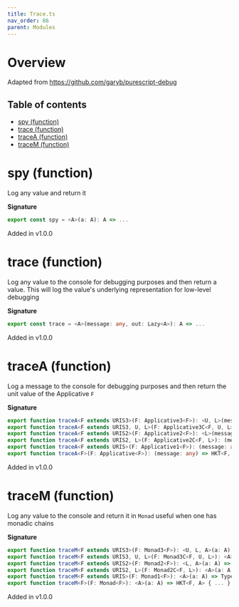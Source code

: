 ```yaml
---
title: Trace.ts
nav_order: 86
parent: Modules
---
```


# Overview

Adapted from https://github.com/garyb/purescript-debug

<h2 class="text-delta">Table of contents</h2>

- [spy (function)](#spy-function)
- [trace (function)](#trace-function)
- [traceA (function)](#tracea-function)
- [traceM (function)](#tracem-function)

# spy (function)

Log any value and return it

**Signature**

```ts
export const spy = <A>(a: A): A => ...
```

Added in v1.0.0

# trace (function)

Log any value to the console for debugging purposes and then return a value. This will log the value's underlying
representation for low-level debugging

**Signature**

```ts
export const trace = <A>(message: any, out: Lazy<A>): A => ...
```

Added in v1.0.0

# traceA (function)

Log a message to the console for debugging purposes and then return the unit value of the Applicative `F`

**Signature**

```ts
export function traceA<F extends URIS3>(F: Applicative3<F>): <U, L>(message: any) => Type3<F, U, L, void>
export function traceA<F extends URIS3, U, L>(F: Applicative3C<F, U, L>): (message: any) => Type3<F, U, L, void>
export function traceA<F extends URIS2>(F: Applicative2<F>): <L>(message: any) => Type2<F, L, void>
export function traceA<F extends URIS2, L>(F: Applicative2C<F, L>): (message: any) => Type2<F, L, void>
export function traceA<F extends URIS>(F: Applicative1<F>): (message: any) => Type<F, void>
export function traceA<F>(F: Applicative<F>): (message: any) => HKT<F, void> { ... }
```

Added in v1.0.0

# traceM (function)

Log any value to the console and return it in `Monad` useful when one has monadic chains

**Signature**

```ts
export function traceM<F extends URIS3>(F: Monad3<F>): <U, L, A>(a: A) => Type3<F, U, L, A>
export function traceM<F extends URIS3, U, L>(F: Monad3C<F, U, L>): <A>(a: A) => Type3<F, U, L, A>
export function traceM<F extends URIS2>(F: Monad2<F>): <L, A>(a: A) => Type2<F, L, A>
export function traceM<F extends URIS2, L>(F: Monad2C<F, L>): <A>(a: A) => Type2<F, L, A>
export function traceM<F extends URIS>(F: Monad1<F>): <A>(a: A) => Type<F, A>
export function traceM<F>(F: Monad<F>): <A>(a: A) => HKT<F, A> { ... }
```

Added in v1.0.0
